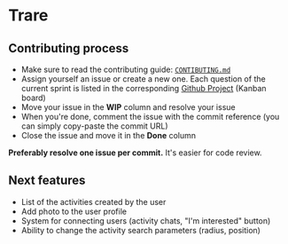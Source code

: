 # Trare

## Contributing process
- Make sure to read the contributing guide: [`CONTIBUTING.md`](CONTRIBUTING.md)
- Assign yourself an issue or create a new one. Each question of the current sprint is listed in the corresponding [Github Project](https://github.com/Romain-Guillot/Trare/projects) (Kanban board)
- Move your issue in the **WIP** column and resolve your issue
- When you're done, comment the issue with the commit reference (you can simply copy-paste the commit URL)
- Close the issue and move it in the **Done** column

**Preferably resolve one issue per commit.** It's easier for code review.

## Next features
- List of the activities created by the user
- Add photo to the user profile
- System for connecting users (activity chats, "I'm interested" button)
- Ability to change the activity search parameters (radius, position)
